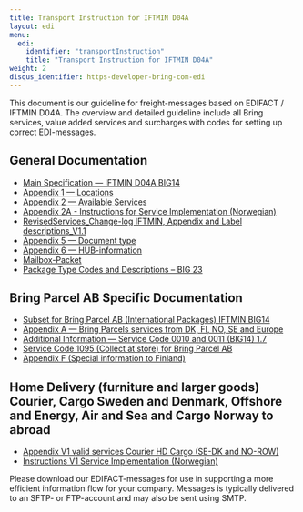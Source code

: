```yaml
---
title: Transport Instruction for IFTMIN D04A
layout: edi
menu:
  edi:
    identifier: "transportInstruction"
    title: "Transport Instruction for IFTMIN D04A"
weight: 2
disqus_identifier: https-developer-bring-com-edi
---
```


This document is our guideline for freight-messages based on EDIFACT / IFTMIN D04A. The overview and detailed guideline include all Bring services, value added services and surcharges with codes for setting up correct EDI-messages.

## General Documentation

* [Main Specification — IFTMIN D04A BIG14](/files/IG_BIG14_1_5_2017-08-09.pdf)
* [Appendix 1 — Locations](/files/Appendix1_LocationsV1_2018.pdf)
* [Appendix 2 — Available Services](/files/RevisedServices_Appendix2_Posten_Bring_V1.1.pdf)
* [Appendix 2A - Instructions for Service Implementation (Norwegian)](/files/RevisedServices_Appendix2A_Posten_Bring_Specifications_V1.1.pdf)
* [RevisedServices\_Change-log IFTMIN, Appendix and Label descriptions\_V1.1](/files/RevisedServices_Change-log%20IFTMIN,%20Appendix%20and%20Label%20descriptions_V1.1.pdf)
* [Appendix 5 — Document type](/files/BIG14_Appendix_5.pdf)
* [Appendix 6 — HUB-information](/files/BIG14_Appendix_6.pdf)
* [Mailbox-Packet](/files/Appendix_G_20210302.pdf)
* [Package Type Codes and Descriptions – BIG 23](</files/BIG23 Package Types_ver 1.0.xls>)

## Bring Parcel AB Specific Documentation

* [Subset for Bring Parcel AB (International Packages) IFTMIN BIG14](</files/BPI_Bring_Parcels_AB_subset BIG14_1_6.pdf>)
* [Appendix A — Bring Parcels services from DK, FI, NO, SE and Europe](/files/Appendix%20A%20release%20by%202022-05-17.pdf)
* [Additional Information — Service Code 0010 and 0011 (BIG14) 1.7](/files/Service%20Code%200010%20and%200011%20(BIG14)%201.7.pdf)
* [Service Code 1095 (Collect at store) for Bring Parcel AB](/files/Service_Code_1095_(BIG14)_1.0.pdf)
* [Appendix F (Special information to Finland)](/files/20200501%20Appendix%20F.pdf)

## Home Delivery (furniture and larger goods) Courier, Cargo Sweden and Denmark, Offshore and Energy, Air and Sea and Cargo Norway to abroad

* [Appendix V1 valid services Courier HD Cargo (SE-DK and NO-ROW)](/files/ValidServices_1-10-22_V1_CourierExpress-HomeDelivery-CargoSE-DK%20and%20CargoNO-Abroad.pdf)
* [Instructions V1 Service Implementation (Norwegian)](/files/Instructions_1-10-22_V1_Service_Implementation.pdf)

Please download our EDIFACT-messages for use in supporting a more efficient information flow for your company. Messages is typically delivered to an SFTP- or FTP-account and may also be sent using SMTP.
